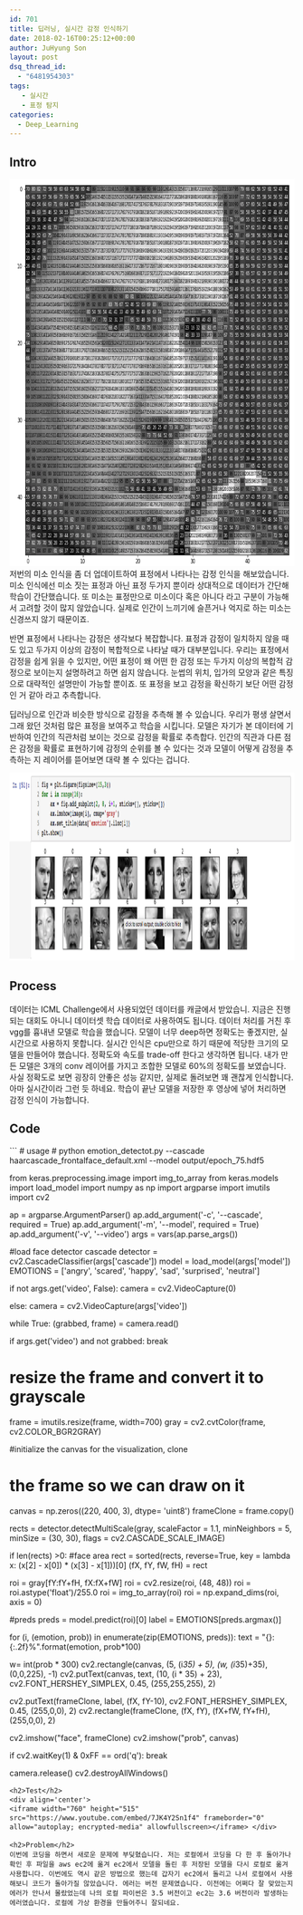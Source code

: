 ```yaml
---
id: 701
title: 딥러닝, 실시간 감정 인식하기
date: 2018-02-16T00:25:12+00:00
author: JuHyung Son
layout: post
dsq_thread_id:
  - "6481954303"
tags:
   - 실시간
   - 표정 탐지
categories:
  - Deep_Learning
---
```

<h2>Intro</h2>
<div align="center"><img src="../wp-content/uploads/2018/02/스크린샷-2018-02-15-오후-10.47.33.png" alt="" width="705" height="684" /> </div>
저번의 미소 인식을 좀 더 업데이트하여 표정에서 나타나는 감정 인식을 해보았습니다. 미소 인식에선 미소 짓는 표정과 아닌 표정 두가지 뿐이라 상대적으로 데이터가 간단해 학습이 간단했습니다. 또 미소는 표정만으로 미소이다 혹은 아니다 라고 구분이 가능해서 고려할 것이 많지 않았습니다. 실제로 인간이 느끼기에 슬픈거나 억지로 하는 미소는 신경쓰지 않기 때문이죠.

반면 표정에서 나타나는 감정은 생각보다 복잡합니다. 표정과 감정이 일치하지 않을 때도 있고 두가지 이상의 감정이 복합적으로 나타날 때가 대부분입니다. 우리는 표정에서 감정을 쉽게 읽을 수 있지만, 어떤 표정이 왜 어떤 한 감정 또는 두가지 이상의 복합적 감정으로 보이는지 설명하려고 하면 쉽지 않습니다. 눈썹의 위치, 입가의 모양과 같은 특징으로 대략적인 설명만이 가능할 뿐이죠. 또 표정을 보고 감정을 확신하기 보단 어떤 감정인 거 같아 라고 추측합니다.

딥러닝으로 인간과 비슷한 방식으로 감정을 추측해 볼 수 있습니다. 우리가 평생 살면서 그래 왔던 것처럼 많은 표정을 보여주고 학습을 시킵니다. 모델은 자기가 본 데이터에 기반하여 인간의 직관처럼 보이는 것으로 감정을 확률로 추측합다. 인간의 직관과 다른 점은 감정을 확률로 표현하기에 감정의 순위를 볼 수 있다는 것과 모델이 어떻게 감정을 추측하는 지 레이어를 뜯어보면 대략 볼 수 있다는 겁니다.
<div align='center'><img src="../wp-content/uploads/2018/02/스크린샷-2018-02-15-오후-10.46.25.png" alt="" width="1108" height="332" /></div>
<h2>Process</h2>
데이터는 ICML Challenge에서 사용되었던 데이터를 캐글에서 받았습니. 지금은 진행되는 대회도 아니니 데이터셋 학습 데이터로 사용하여도 됩니다. 데이터 처리를 거친 후 vgg를 흉내낸 모델로 학습을 했습니다. 모델이 너무 deep하면 정확도는 좋겠지만, 실시간으로 사용하지 못합니다. 실시간 인식은 cpu만으로 하기 때문에 적당한 크기의 모델을 만들어야 했습니다. 정확도와 속도를 trade-off 한다고 생각하면 됩니다. 내가 만든 모델은 3개의 conv 레이어를 가지고 조합한 모델로 60%의 정확도를 보였습니다. 사실 정확도로 보면 굉장히 안좋은 성능 같지만, 실제로 돌려보면 꽤 괜찮게 인식합니다. 아마 실시간이라 그런 듯 하네요. 학습이 끝난 모델을 저장한 후 영상에 넣어 처리하면 감정 인식이 가능합니다.

<h2>Code</h2>
```
# usage
# python emotion_detectot.py --cascade haarcascade_frontalface_default.xml --model output/epoch_75.hdf5

from keras.preprocessing.image import img_to_array
from keras.models import load_model
import numpy as np
import argparse
import imutils
import cv2

ap = argparse.ArgumentParser()
ap.add_argument('-c', '--cascade', required = True)
ap.add_argument('-m', '--model', required = True)
ap.add_argument('-v', '--video')
args = vars(ap.parse_args())

#load face detector cascade
detector = cv2.CascadeClassifier(args['cascade'])
model = load_model(args['model'])
EMOTIONS = ['angry', 'scared', 'happy', 'sad', 'surprised', 'neutral']

if not args.get('video', False):
camera = cv2.VideoCapture(0)

else:
camera = cv2.VideoCapture(args['video'])

while True:
(grabbed, frame) = camera.read()

if args.get('video') and not grabbed:
break
# resize the frame and convert it to grayscale
frame = imutils.resize(frame, width=700)
gray = cv2.cvtColor(frame, cv2.COLOR_BGR2GRAY)

#initialize the canvas for the visualization, clone
# the frame so we can draw on it
canvas = np.zeros((220, 400, 3), dtype= 'uint8')
frameClone = frame.copy()

rects = detector.detectMultiScale(gray, scaleFactor = 1.1,
minNeighbors = 5, minSize = (30, 30),
flags = cv2.CASCADE_SCALE_IMAGE)

if len(rects) >0:
#face area
rect = sorted(rects, reverse=True, key = lambda x: (x[2] - x[0]) * (x[3] - x[1]))[0]
(fX, fY, fW, fH) = rect

roi = gray[fY:fY+fH, fX:fX+fW]
roi = cv2.resize(roi, (48, 48))
roi = roi.astype('float')/255.0
roi = img_to_array(roi)
roi = np.expand_dims(roi, axis = 0)

#preds
preds = model.predict(roi)[0]
label = EMOTIONS[preds.argmax()]

for (i, (emotion, prob)) in enumerate(zip(EMOTIONS, preds)):
text = "{}: {:.2f}%".format(emotion, prob*100)

w= int(prob * 300)
cv2.rectangle(canvas, (5, (i*35) + 5),
(w, (i*35)+35), (0,0,225), -1)
cv2.putText(canvas, text, (10, (i * 35) + 23),
cv2.FONT_HERSHEY_SIMPLEX, 0.45, (255,255,255), 2)

cv2.putText(frameClone, label, (fX, fY-10), cv2.FONT_HERSHEY_SIMPLEX, 0.45, (255,0,0), 2)
cv2.rectangle(frameClone, (fX, fY), (fX+fW, fY+fH),(255,0,0), 2)

cv2.imshow("face", frameClone)
cv2.imshow("prob", canvas)

if cv2.waitKey(1) & 0xFF == ord('q'):
break

camera.release()
cv2.destroyAllWindows()
```
<h2>Test</h2>
<div align='center'>
<iframe width="760" height="515" src="https://www.youtube.com/embed/7JK4Y2Sn1f4" frameborder="0" allow="autoplay; encrypted-media" allowfullscreen></iframe> </div>

<h2>Problem</h2>
이번에 코딩을 하면서 새로운 문제에 부딪혔습니다. 저는 로컬에서 코딩을 다 한 후 돌아가나 확인 후 파일을 aws ec2에 옮겨 ec2에서 모델을 돌린 후 저장된 모델을 다시 로컬로 옮겨 사용합니다. 이번에도 역시 같은 방법으로 했는데 갑자기 ec2에서 돌리고 나서 로컬에서 사용해보니 코드가 돌아가질 않았습니다. 에러는 버전 문제였습니다. 이전에는 어쩌다 잘 맞았는지 에러가 안나서 몰랐었는데 나의 로컬 파이썬은 3.5 버전이고 ec2는 3.6 버전이라 발생하는 에러였습니다. 로컬에 가상 환경을 만들어주니 잘되네요.
